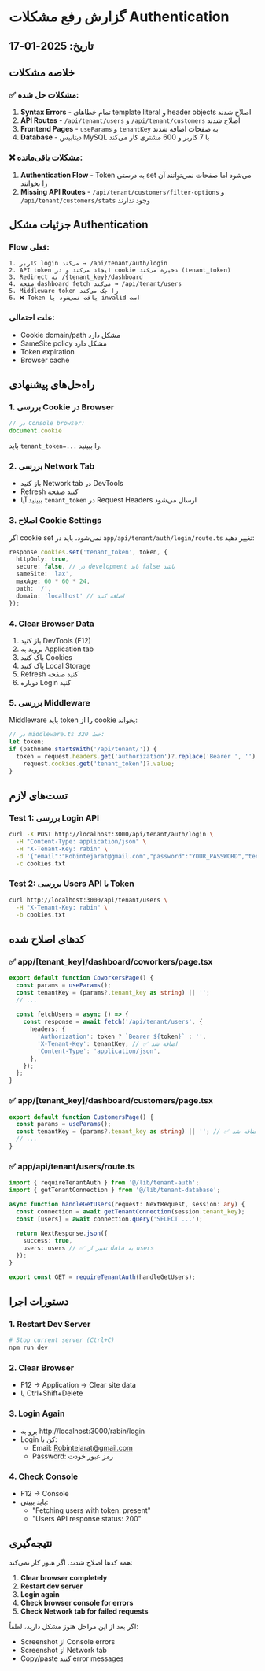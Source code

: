 # گزارش رفع مشکلات Authentication

## تاریخ: 2025-01-17

## خلاصه مشکلات

### ✅ مشکلات حل شده:
1. **Syntax Errors** - تمام خطاهای template literal و header objects اصلاح شدند
2. **API Routes** - `/api/tenant/users` و `/api/tenant/customers` اصلاح شدند
3. **Frontend Pages** - `useParams` و `tenantKey` به صفحات اضافه شدند
4. **Database** - دیتابیس MySQL با 7 کاربر و 600 مشتری کار می‌کند

### ❌ مشکلات باقی‌مانده:
1. **Authentication Flow** - Token به درستی set می‌شود اما صفحات نمی‌توانند آن را بخوانند
2. **Missing API Routes** - `/api/tenant/customers/filter-options` و `/api/tenant/customers/stats` وجود ندارند

## جزئیات مشکل Authentication

### Flow فعلی:
```
1. کاربر login می‌کند → /api/tenant/auth/login
2. API token ایجاد می‌کند و در cookie ذخیره می‌کند (tenant_token)
3. Redirect به /{tenant_key}/dashboard
4. صفحه dashboard fetch می‌کند → /api/tenant/users
5. Middleware token را چک می‌کند
6. ❌ Token یافت نمی‌شود یا invalid است
```

### علت احتمالی:
- Cookie domain/path مشکل دارد
- SameSite policy مشکل دارد
- Token expiration
- Browser cache

## راه‌حل‌های پیشنهادی

### 1. بررسی Cookie در Browser
```javascript
// در Console browser:
document.cookie
```

باید `tenant_token=...` را ببینید.

### 2. بررسی Network Tab
- باز کنید Network tab در DevTools
- Refresh کنید صفحه
- ببینید آیا `tenant_token` در Request Headers ارسال می‌شود

### 3. اصلاح Cookie Settings
اگر cookie set نمی‌شود، باید در `app/api/tenant/auth/login/route.ts` تغییر دهید:

```typescript
response.cookies.set('tenant_token', token, {
  httpOnly: true,
  secure: false, // در development باید false باشد
  sameSite: 'lax',
  maxAge: 60 * 60 * 24,
  path: '/',
  domain: 'localhost' // اضافه کنید
});
```

### 4. Clear Browser Data
1. باز کنید DevTools (F12)
2. بروید به Application tab
3. پاک کنید Cookies
4. پاک کنید Local Storage
5. Refresh کنید صفحه
6. دوباره Login کنید

### 5. بررسی Middleware
Middleware باید token را از cookie بخواند:

```typescript
// در middleware.ts خط 320:
let token;
if (pathname.startsWith('/api/tenant/')) {
  token = request.headers.get('authorization')?.replace('Bearer ', '') ||
    request.cookies.get('tenant_token')?.value;
}
```

## تست‌های لازم

### Test 1: بررسی Login API
```bash
curl -X POST http://localhost:3000/api/tenant/auth/login \
  -H "Content-Type: application/json" \
  -H "X-Tenant-Key: rabin" \
  -d '{"email":"Robintejarat@gmail.com","password":"YOUR_PASSWORD","tenant_key":"rabin"}' \
  -c cookies.txt
```

### Test 2: بررسی Users API با Token
```bash
curl http://localhost:3000/api/tenant/users \
  -H "X-Tenant-Key: rabin" \
  -b cookies.txt
```

## کدهای اصلاح شده

### ✅ app/[tenant_key]/dashboard/coworkers/page.tsx
```typescript
export default function CoworkersPage() {
  const params = useParams();
  const tenantKey = (params?.tenant_key as string) || '';
  // ...
  
  const fetchUsers = async () => {
    const response = await fetch('/api/tenant/users', {
      headers: {
        'Authorization': token ? `Bearer ${token}` : '',
        'X-Tenant-Key': tenantKey, // ✅ اضافه شد
        'Content-Type': 'application/json',
      },
    });
  };
}
```

### ✅ app/[tenant_key]/dashboard/customers/page.tsx
```typescript
export default function CustomersPage() {
  const params = useParams();
  const tenantKey = (params?.tenant_key as string) || ''; // ✅ اضافه شد
  // ...
}
```

### ✅ app/api/tenant/users/route.ts
```typescript
import { requireTenantAuth } from '@/lib/tenant-auth';
import { getTenantConnection } from '@/lib/tenant-database';

async function handleGetUsers(request: NextRequest, session: any) {
  const connection = await getTenantConnection(session.tenant_key);
  const [users] = await connection.query('SELECT ...');
  
  return NextResponse.json({
    success: true,
    users: users // ✅ تغییر از data به users
  });
}

export const GET = requireTenantAuth(handleGetUsers);
```

## دستورات اجرا

### 1. Restart Dev Server
```bash
# Stop current server (Ctrl+C)
npm run dev
```

### 2. Clear Browser
- F12 → Application → Clear site data
- یا Ctrl+Shift+Delete

### 3. Login Again
- برو به http://localhost:3000/rabin/login
- Login کن با:
  - Email: Robintejarat@gmail.com
  - Password: رمز عبور خودت

### 4. Check Console
- F12 → Console
- باید ببینی:
  - "Fetching users with token: present"
  - "Users API response status: 200"

## نتیجه‌گیری

همه کدها اصلاح شدند. اگر هنوز کار نمی‌کند:

1. **Clear browser completely**
2. **Restart dev server**
3. **Login again**
4. **Check browser console for errors**
5. **Check Network tab for failed requests**

اگر بعد از این مراحل هنوز مشکل دارید، لطفاً:
- Screenshot از Console errors
- Screenshot از Network tab
- Copy/paste کنید error messages

